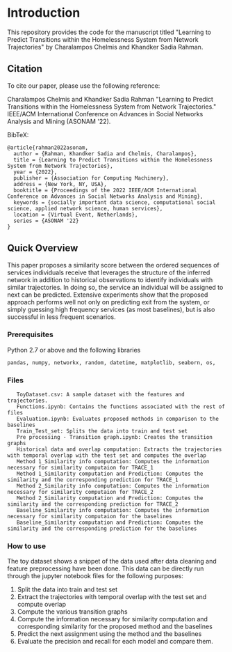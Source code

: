 # Introduction
This repository provides the code for the manuscript titled "Learning to Predict Transitions within the Homelessness System from Network Trajectories" by Charalampos Chelmis and Khandker Sadia Rahman.

## Citation
To cite our paper, please use the following reference:

Charalampos Chelmis and Khandker Sadia Rahman "Learning to Predict Transitions within the Homelessness System from Network Trajectories." IEEE/ACM International Conference on Advances in Social Networks Analysis and Mining (ASONAM '22).

BibTeX:
``` 
@article{rahman2022asonam, 
  author = {Rahman, Khandker Sadia and Chelmis, Charalampos},
  title = {Learning to Predict Transitions within the Homelessness System from Network Trajectories},
  year = {2022},
  publisher = {Association for Computing Machinery},
  address = {New York, NY, USA},
  booktitle = {Proceedings of the 2022 IEEE/ACM International Conference on Advances in Social Networks Analysis and Mining},
  keywords = {socially important data science, computational social science, applied network science, human services},
  location = {Virtual Event, Netherlands},
  series = {ASONAM '22}
}
```


## Quick Overview
This paper proposes a similarity score between the ordered sequences of services individuals receive that leverages the structure of the inferred network in addition to historical observations to identify individuals with similar trajectories. In doing so, the service an individual will be assigned to next can be predicted. Extensive experiments show that the proposed approach performs well not only on predicting exit from the system, or simply guessing high frequency services (as most baselines), but is also successful in less frequent scenarios. 


### Prerequisites
Python 2.7 or above and the following libraries
```
pandas, numpy, networkx, random, datetime, matplotlib, seaborn, os, 
```

### Files
```
   ToyDataset.csv: A sample dataset with the features and trajectories. 
   Functions.ipynb: Contains the functions associated with the rest of files
   Evaluation.ipynb: Evaluates proposed methods in comparison to the baselines
   Train_Test_set: Splits the data into train and test set
   Pre processing - Transition graph.ipynb: Creates the transition graphs
   Historical data and overlap computation: Extracts the trajectories with temporal overlap with the test set and computes the overlap
   Method 1_Similarity info computation: Computes the information necessary for similarity computaion for TRACE_1
   Method 1_Similarity computation and Prediction: Computes the similarity and the corresponding prediction for TRACE_1
   Method 2_Similarity info computation: Computes the information necessary for similarity computaion for TRACE_2
   Method 2_Similarity computation and Prediction: Computes the similarity and the corresponding prediction for TRACE_2
   Baseline_Similarity info computation: Computes the information necessary for similarity computaion for the baselines
   Baseline_Similarity computation and Prediction: Computes the similarity and the corresponding prediction for the baselines
```

### How to use

The toy dataset shows a snippet of the data used after data cleaning and feature preprocessing have been done. This data can be directly run through the jupyter notebook files for the following purposes:

1. Split the data into train and test set
2. Extract the trajectories with temporal overlap with the test set and compute overlap
3. Compute the various transition graphs
4. Compute the information necessary for similarity computation and corresponding similarity for the proposed method and the baselines
5. Predict the next assignment using the method and the baselines
6. Evaluate the precision and recall for each model and compare them.
